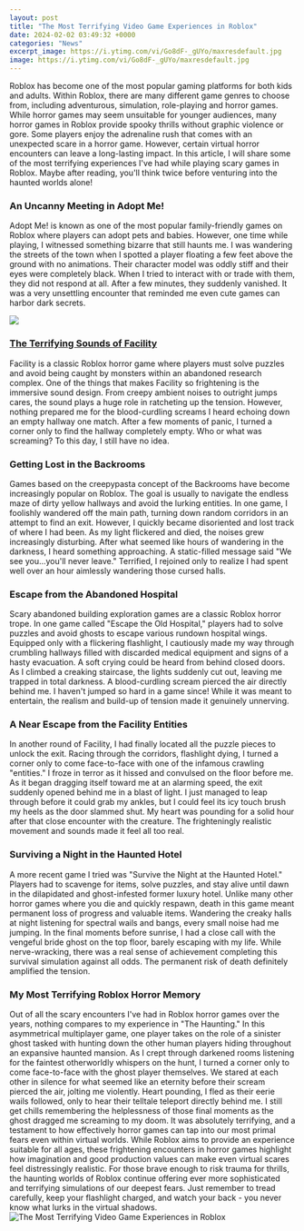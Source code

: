 ```yaml
---
layout: post
title: "The Most Terrifying Video Game Experiences in Roblox"
date: 2024-02-02 03:49:32 +0000
categories: "News"
excerpt_image: https://i.ytimg.com/vi/Go8dF-_gUYo/maxresdefault.jpg
image: https://i.ytimg.com/vi/Go8dF-_gUYo/maxresdefault.jpg
---
```


Roblox has become one of the most popular gaming platforms for both kids and adults. Within Roblox, there are many different game genres to choose from, including adventurous, simulation, role-playing and horror games. While horror games may seem unsuitable for younger audiences, many horror games in Roblox provide spooky thrills without graphic violence or gore. 
Some players enjoy the adrenaline rush that comes with an unexpected scare in a horror game. However, certain virtual horror encounters can leave a long-lasting impact. In this article, I will share some of the most terrifying experiences I've had while playing scary games in Roblox. Maybe after reading, you'll think twice before venturing into the haunted worlds alone!
### **An Uncanny Meeting in Adopt Me!**
Adopt Me! is known as one of the most popular family-friendly games on Roblox where players can adopt pets and babies. However, one time while playing, I witnessed something bizarre that still haunts me. I was wandering the streets of the town when I spotted a player floating a few feet above the ground with no animations. Their character model was oddly stiff and their eyes were completely black. When I tried to interact with or trade with them, they did not respond at all. After a few minutes, they suddenly vanished. It was a very unsettling encounter that reminded me even cute games can harbor dark secrets. 

![](https://i.ytimg.com/vi/dgqxtLXfrQA/maxresdefault.jpg)
### [The Terrifying Sounds of Facility](https://store.fi.io.vn/play-well-with-others-otter-lover-animal-marine-biologist-1)  
Facility is a classic Roblox horror game where players must solve puzzles and avoid being caught by monsters within an abandoned research complex. One of the things that makes Facility so frightening is the immersive sound design. From creepy ambient noises to outright jumps cares, the sound plays a huge role in ratcheting up the tension. However, nothing prepared me for the blood-curdling screams I heard echoing down an empty hallway one match. After a few moments of panic, I turned a corner only to find the hallway completely empty. Who or what was screaming? To this day, I still have no idea.
### **Getting Lost in the Backrooms**
Games based on the creepypasta concept of the Backrooms have become increasingly popular on Roblox. The goal is usually to navigate the endless maze of dirty yellow hallways and avoid the lurking entities. In one game, I foolishly wandered off the main path, turning down random corridors in an attempt to find an exit. However, I quickly became disoriented and lost track of where I had been. As my light flickered and died, the noises grew increasingly disturbing. After what seemed like hours of wandering in the darkness, I heard something approaching. A static-filled message said "We see you...you'll never leave." Terrified, I rejoined only to realize I had spent well over an hour aimlessly wandering those cursed halls. 
### **Escape from the Abandoned Hospital**  
Scary abandoned building exploration games are a classic Roblox horror trope. In one game called "Escape the Old Hospital," players had to solve puzzles and avoid ghosts to escape various rundown hospital wings. Equipped only with a flickering flashlight, I cautiously made my way through crumbling hallways filled with discarded medical equipment and signs of a hasty evacuation. A soft crying could be heard from behind closed doors. As I climbed a creaking staircase, the lights suddenly cut out, leaving me trapped in total darkness. A blood-curdling scream pierced the air directly behind me. I haven't jumped so hard in a game since! While it was meant to entertain, the realism and build-up of tension made it genuinely unnerving.
### **A Near Escape from the Facility Entities**
In another round of Facility, I had finally located all the puzzle pieces to unlock the exit. Racing through the corridors, flashlight dying, I turned a corner only to come face-to-face with one of the infamous crawling "entities." I froze in terror as it hissed and convulsed on the floor before me. As it began dragging itself toward me at an alarming speed, the exit suddenly opened behind me in a blast of light. I just managed to leap through before it could grab my ankles, but I could feel its icy touch brush my heels as the door slammed shut. My heart was pounding for a solid hour after that close encounter with the creature. The frighteningly realistic movement and sounds made it feel all too real.
### **Surviving a Night in the Haunted Hotel**
A more recent game I tried was "Survive the Night at the Haunted Hotel." Players had to scavenge for items, solve puzzles, and stay alive until dawn in the dilapidated and ghost-infested former luxury hotel. Unlike many other horror games where you die and quickly respawn, death in this game meant permanent loss of progress and valuable items. Wandering the creaky halls at night listening for spectral wails and bangs, every small noise had me jumping. In the final moments before sunrise, I had a close call with the vengeful bride ghost on the top floor, barely escaping with my life. While nerve-wracking, there was a real sense of achievement completing this survival simulation against all odds. The permanent risk of death definitely amplified the tension. 
### **My Most Terrifying Roblox Horror Memory**
Out of all the scary encounters I've had in Roblox horror games over the years, nothing compares to my experience in "The Haunting." In this asymmetrical multiplayer game, one player takes on the role of a sinister ghost tasked with hunting down the other human players hiding throughout an expansive haunted mansion. As I crept through darkened rooms listening for the faintest otherworldly whispers on the hunt, I turned a corner only to come face-to-face with the ghost player themselves. We stared at each other in silence for what seemed like an eternity before their scream pierced the air, jolting me violently. Heart pounding, I fled as their eerie wails followed, only to hear their telltale teleport directly behind me. I still get chills remembering the helplessness of those final moments as the ghost dragged me screaming to my doom. It was absolutely terrifying, and a testament to how effectively horror games can tap into our most primal fears even within virtual worlds. 
While Roblox aims to provide an experience suitable for all ages, these frightening encounters in horror games highlight how imagination and good production values can make even virtual scares feel distressingly realistic. For those brave enough to risk trauma for thrills, the haunting worlds of Roblox continue offering ever more sophisticated and terrifying simulations of our deepest fears. Just remember to tread carefully, keep your flashlight charged, and watch your back - you never know what lurks in the virtual shadows.
![The Most Terrifying Video Game Experiences in Roblox](https://i.ytimg.com/vi/Go8dF-_gUYo/maxresdefault.jpg)